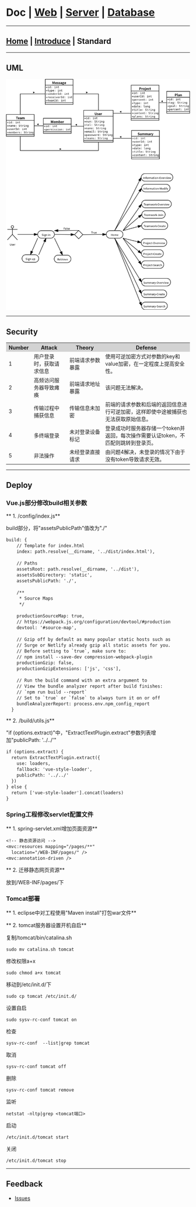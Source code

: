 # Doc | [Web](https://github.com/FlymeStudio/FlymeStudio-Web/blob/master/README.md) | [Server](https://github.com/FlymeStudio/FlymeStudio-Server/blob/master/README.md) | [Database](https://github.com/FlymeStudio/FlymeStudio-Database/blob/master/README.md)
---

## [Home](https://github.com/FlymeStudio/FlymeStudio-Doc/blob/master/README.md) | [Introduce](https://github.com/FlymeStudio/FlymeStudio-Doc/blob/master/introduce.md) | Standard

---
## UML

![](https://github.com/FlymeStudio/FlymeStudio-Doc/blob/master/assets/uml.png?raw=true)

---
## Security

<table>
  <tr>
    <th width=10%, bgcolor=lightgrey>Number</th>
    <th width=20%, bgcolor=lightgrey>Attack</th>
    <th width=20%, bgcolor=lightgrey>Theory</th>
    <th width=50%, bgcolor=lightgrey>Defense</th>
  </tr>
  <tr>
    <td>1</td>
    <td>用户登录时，获取请求信息</td>
    <td>前端请求参数暴露</td>
    <td>使用可逆加密方式对参数的key和value加密，在一定程度上提高安全性。</td>
  </tr>
  <tr>
    <td>2</td>
    <td>高频访问服务器导致瘫痪</td>
    <td>前端请求地址暴露</td>
    <td>该问题无法解决。</td>
  </tr>
  <tr>
    <td>3</td>
    <td>传输过程中捕获信息</td>
    <td>传输信息未加密</td>
    <td>前端的请求参数和后端的返回信息进行可逆加密，这样即使中途被捕获也无法获取原始信息。</td>
  </tr>
  <tr>
    <td>4</td>
    <td>多终端登录</td>
    <td>未对登录设备标记</td>
    <td>登录成功时服务器存储一个token并返回，每次操作需要认证token，不匹配则跳转到登录页。</td>
  </tr>
  <tr>
    <td>5</td>
    <td>非法操作</td>
    <td>未经登录直接请求</td>
    <td>由问题4解决，未登录的情况下由于没有token导致请求无效。</td>
  </tr>
</table>

---
## Deploy

### Vue.js部分修改build相关参数

** 1. /config/index.js**

build部分，将"assetsPublicPath"值改为"./"

```
build: {
    // Template for index.html
    index: path.resolve(__dirname, '../dist/index.html'),

    // Paths
    assetsRoot: path.resolve(__dirname, '../dist'),
    assetsSubDirectory: 'static',
    assetsPublicPath: './',

    /**
     * Source Maps
     */

    productionSourceMap: true,
    // https://webpack.js.org/configuration/devtool/#production
    devtool: '#source-map',

    // Gzip off by default as many popular static hosts such as
    // Surge or Netlify already gzip all static assets for you.
    // Before setting to `true`, make sure to:
    // npm install --save-dev compression-webpack-plugin
    productionGzip: false,
    productionGzipExtensions: ['js', 'css'],

    // Run the build command with an extra argument to
    // View the bundle analyzer report after build finishes:
    // `npm run build --report`
    // Set to `true` or `false` to always turn it on or off
    bundleAnalyzerReport: process.env.npm_config_report
  }
```

** 2. /build/utils.js**

"if (options.extract)"中，"ExtractTextPlugin.extract"参数列表增加"publicPath: '../../'"

```
if (options.extract) {
  return ExtractTextPlugin.extract({
    use: loaders,
    fallback: 'vue-style-loader',
    publicPath: '../../'
  })
} else {
  return ['vue-style-loader'].concat(loaders)
}
```

### Spring工程修改servlet配置文件

** 1. spring-servlet.xml增加页面资源**

```
<!-- 静态资源访问 -->
<mvc:resources mapping="/pages/**"
  location="/WEB-INF/pages/" />
<mvc:annotation-driven />
```

** 2. 迁移静态网页资源**

放到/WEB-INF/pages/下

### Tomcat部署

** 1. eclipse中对工程使用"Maven install"打包war文件**

** 2. tomcat服务器设置开机自启**

复制/tomcat/bin/catalina.sh
```
sudo mv catalina.sh tomcat
```

修改权限a+x
```
sudo chmod a+x tomcat
```

移动到/etc/init.d/下
```
sudo cp tomcat /etc/init.d/
```

设置自启
```
sudo sysv-rc-conf tomcat on
```

检查
```
sysv-rc-conf  --list|grep tomcat
```

取消
```
sysv-rc-conf tomcat off
```

删除
```
sysv-rc-conf tomcat remove
```

监听
```
netstat -nltp|grep <tomcat端口>
```

启动
```
/etc/init.d/tomcat start
```

关闭
```
/etc/init.d/tomcat stop
```

---
## Feedback

- [Issues](https://github.com/FlymeStudio/FlymeStudio-Doc/issues)
